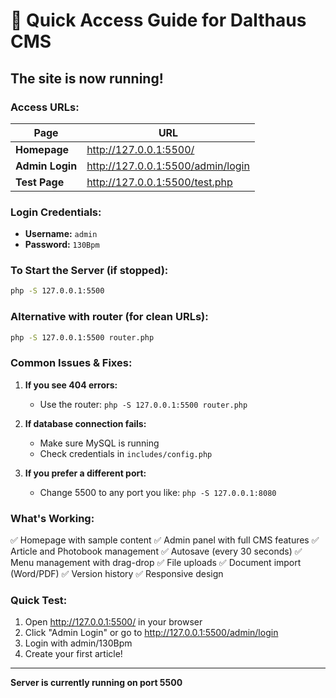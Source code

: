 # 🚀 Quick Access Guide for Dalthaus CMS

## The site is now running!

### Access URLs:

| Page | URL |
|------|-----|
| **Homepage** | http://127.0.0.1:5500/ |
| **Admin Login** | http://127.0.0.1:5500/admin/login |
| **Test Page** | http://127.0.0.1:5500/test.php |

### Login Credentials:
- **Username:** `admin`
- **Password:** `130Bpm`

### To Start the Server (if stopped):
```bash
php -S 127.0.0.1:5500
```

### Alternative with router (for clean URLs):
```bash
php -S 127.0.0.1:5500 router.php
```

### Common Issues & Fixes:

1. **If you see 404 errors:**
   - Use the router: `php -S 127.0.0.1:5500 router.php`

2. **If database connection fails:**
   - Make sure MySQL is running
   - Check credentials in `includes/config.php`

3. **If you prefer a different port:**
   - Change 5500 to any port you like: `php -S 127.0.0.1:8080`

### What's Working:
✅ Homepage with sample content
✅ Admin panel with full CMS features
✅ Article and Photobook management
✅ Autosave (every 30 seconds)
✅ Menu management with drag-drop
✅ File uploads
✅ Document import (Word/PDF)
✅ Version history
✅ Responsive design

### Quick Test:
1. Open http://127.0.0.1:5500/ in your browser
2. Click "Admin Login" or go to http://127.0.0.1:5500/admin/login
3. Login with admin/130Bpm
4. Create your first article!

---
**Server is currently running on port 5500**